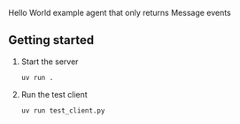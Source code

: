 Hello World example agent that only returns Message events

## Getting started

1. Start the server
    ```bash
    uv run .
    ```

4. Run the test client
    ```bash
    uv run test_client.py
    ```